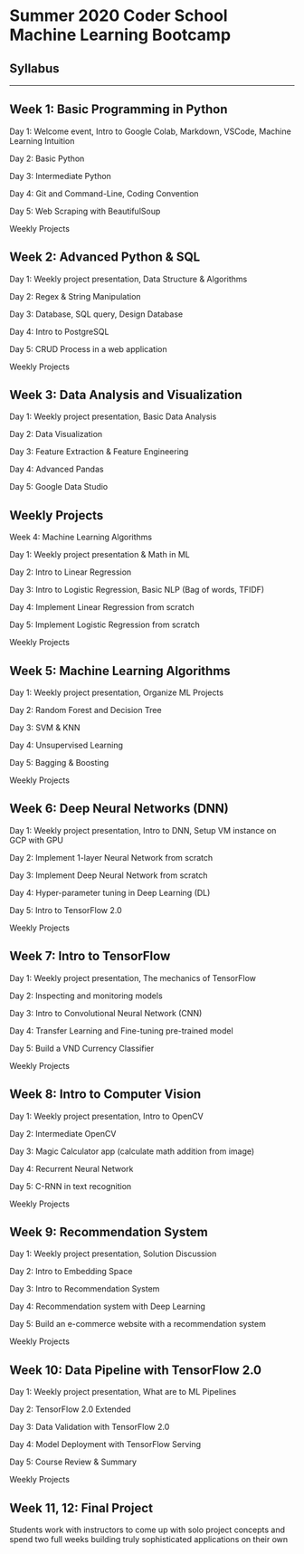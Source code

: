 # Summer 2020 Coder School Machine Learning Bootcamp

## Syllabus

---

## Week 1: Basic Programming in Python

Day 1: Welcome event, Intro to Google Colab, Markdown, VSCode, Machine Learning Intuition

Day 2: Basic Python

Day 3: Intermediate Python

Day 4: Git and Command-Line, Coding Convention

Day 5: Web Scraping with BeautifulSoup

Weekly Projects


## Week 2: Advanced Python & SQL

Day 1: Weekly project presentation, Data Structure & Algorithms

Day 2: Regex & String Manipulation

Day 3: Database, SQL query, Design Database

Day 4: Intro to PostgreSQL

Day 5: CRUD Process in a web application

Weekly Projects

## Week 3: Data Analysis and Visualization

Day 1: Weekly project presentation, Basic Data Analysis

Day 2: Data Visualization

Day 3: Feature Extraction & Feature Engineering

Day 4: Advanced Pandas

Day 5: Google Data Studio

## Weekly Projects

Week 4: Machine Learning Algorithms

Day 1: Weekly project presentation & Math in ML

Day 2: Intro to Linear Regression

Day 3: Intro to Logistic Regression, Basic NLP (Bag of words, TFIDF)

Day 4: Implement Linear Regression from scratch

Day 5: Implement Logistic Regression from scratch

Weekly Projects

## Week 5: Machine Learning Algorithms

Day 1: Weekly project presentation, Organize ML Projects

Day 2: Random Forest and Decision Tree

Day 3: SVM & KNN

Day 4: Unsupervised Learning

Day 5: Bagging & Boosting

Weekly Projects

## Week 6: Deep Neural Networks (DNN)

Day 1: Weekly project presentation, Intro to DNN, Setup VM instance on GCP with GPU

Day 2: Implement 1-layer Neural Network from scratch

Day 3: Implement Deep Neural Network from scratch

Day 4: Hyper-parameter tuning in Deep Learning (DL)

Day 5: Intro to TensorFlow 2.0

Weekly Projects

## Week 7: Intro to TensorFlow

Day 1: Weekly project presentation, The mechanics of TensorFlow

Day 2: Inspecting and monitoring models

Day 3: Intro to Convolutional Neural Network (CNN)

Day 4: Transfer Learning and Fine-tuning pre-trained model

Day 5: Build a VND Currency Classifier

Weekly Projects

## Week 8: Intro to Computer Vision

Day 1: Weekly project presentation, Intro to OpenCV

Day 2: Intermediate OpenCV

Day 3: Magic Calculator app (calculate math addition from image)

Day 4: Recurrent Neural Network

Day 5: C-RNN in text recognition

Weekly Projects

## Week 9: Recommendation System

Day 1: Weekly project presentation, Solution Discussion

Day 2: Intro to Embedding Space

Day 3: Intro to Recommendation System

Day 4: Recommendation system with Deep Learning

Day 5: Build an e-commerce website with a recommendation system

Weekly Projects

## Week 10: Data Pipeline with TensorFlow 2.0

Day 1: Weekly project presentation, What are to ML Pipelines

Day 2: TensorFlow 2.0 Extended

Day 3: Data Validation with TensorFlow 2.0

Day 4: Model Deployment with TensorFlow Serving

Day 5: Course Review & Summary

Weekly Projects

## Week 11, 12: Final Project

Students work with instructors to come up with solo project concepts and spend two full weeks building truly sophisticated applications on their own